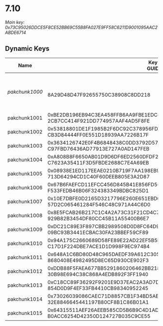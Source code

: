 # 7.10

###### *Main key: 0x73C95026DDCE5F8CE52BB69C55B8FA027E9FF58C6211D9001095AAC2ABDE6714*

## Dynamic Keys

| Name           | Key<br/>GUID                                                                                            | Notes |
|----------------|---------------------------------------------------------------------------------------------------------|-|
| *pakchunk1000* | <br/>8A29D48D47F92655750C38908C8DD218                                                                   | Contains an early version of the Mechanimal set |
| pakchunk1001   | 0xBE2DB196EB94C3EA458FFB6AA9FBE1EDC4BD427AFC8103C4197D081F28D9569E<br/>2CB7CC414F921DD774957AAF4AD5F8FE |  |
| pakchunk1002   | 0x53818801DE1F1985B2F6DC92C378956FDDBEE995F7AD0DC5B220425CC4F84D2A<br/>CB3D84444FF0E551D18939AA7226B17F |  |
| pakchunk1003   | 0x3634126742E0F4B6848438C0DD3792D57521374E0A336C10BD1D23FD83E642EE<br/>C97FBD76436AD77913E727A0AD147FEB |  |
| pakchunk1004   | 0xA808B8F6650AB01D9D6DF6ED2560DFDF23B60DF452B40F8477D5E00E30BC65AC<br/>C7623A35411F3D5FBDE2688C7E4A69EB |  |
| pakchunk1005   | 0x08938E1ED117EEAE0210B719F7AA198EB99265DEE9C89D9F31A157F75D860E5F<br/>713D64294CD1C40F60DEEB805E3A2D87 |  |
| pakchunk1006   | 0x67B6FAEFCD11EFCC456D845B41E856FD56550DFB48D3646ABCA7BB5C86223817<br/>F533FEDB46B06F324383349BDBC825D1 |  |
| pakchunk1007   | 0x10E7DBFE0D2165D3217796E260E651EBD07F9AA3D4ED7FAC81042BA76810FECD<br/>57D2C065461284F546C48C971A44C6D0 |  |
| pakchunk1008   | 0x8E5FCAB26B217C1C4A2A73C31F21CD4C73B34C4DDBB8222B069494A5725074BE<br/>929B82B3454DF80CC45B11A55400B6E7 |  |
| pakchunk1009   | 0xDC21C89E3F897CBB2989508D0D8FC64D9E0F9F9DA7585780E2A608D1226FD9D3<br/>09BC93B3441ECBAC30FA23BBEF59CF89 |  |
| pakchunk1010   | 0x94A175C2660689D58FE89E22AD22EF5B5DD06C02301CF39E3BC6FB2ED3FCF2DF<br/>C17D1F224DBE7ACE1D1D998F9EC974B4 |  |
| pakchunk1011   | 0x648A1C6BD80D48C965DAEDF39A612C305480A76A539ACBD620F5B0CF66F416C1<br/>8680408E4982495D8EC65D930CE902F3 |  |
| pakchunk1012   | 0xDDB88F5FAEA677BB5291860206462BB218FD389228D41E02595DF72E72F591DB<br/>30B98E694C38C868A4EDB892F3FF1940 |  |
| pakchunk1013   | 0xC18CC89F36292F9201E9D37EAC2A3AD7DE8A8061A8DC4FEB35E39FECF6A2CF3E<br/>854D0D9F4EF33FB4410CB98340952245 |  |
| pakchunk1014   | 0x73026039086CAEC71D8857CB1F34BD5AE76713D981307FC2FD20325FCD41D9F3<br/>32E8846645441197B80CF8B1C86B01A1 |  |
| pakchunk1015   | 0x64315511AEF26AEEB585CD5B6B9C4D1AD61D67ECA27FB5E013BF410562253C9D<br/>B0ACC6254D42350D124727B035C9CE55 |  |

